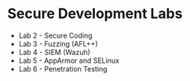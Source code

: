 # Secure Development Labs

- Lab 2 - Secure Coding
- Lab 3 - Fuzzing (AFL++)
- Lab 4 - SIEM (Wazuh)
- Lab 5 - AppArmor and SELinux
- Lab 6 - Penetration Testing

